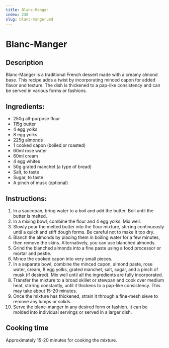 ```yaml
---
title: Blanc-Manger
index: 238
slug: blanc-manger.md
---
```


# Blanc-Manger

## Description
Blanc-Manger is a traditional French dessert made with a creamy almond base. This recipe adds a twist by incorporating minced capon for added flavor and texture. The dish is thickened to a pap-like consistency and can be served in various forms or fashions.

## Ingredients:
- 250g all-purpose flour
- 115g butter
- 4 egg yolks
- 8 egg yolks
- 225g almonds
- 1 cooked capon (boiled or roasted)
- 60ml rose water
- 60ml cream
- 4 egg whites
- 50g grated manchet (a type of bread)
- Salt, to taste
- Sugar, to taste
- A pinch of musk (optional)

## Instructions:
1. In a saucepan, bring water to a boil and add the butter. Boil until the butter is melted.
2. In a mixing bowl, combine the flour and 4 egg yolks. Mix well.
3. Slowly pour the melted butter into the flour mixture, stirring continuously until a quick and stiff dough forms. Be careful not to make it too dry.
4. Blanch the almonds by placing them in boiling water for a few minutes, then remove the skins. Alternatively, you can use blanched almonds.
5. Grind the blanched almonds into a fine paste using a food processor or mortar and pestle.
6. Mince the cooked capon into very small pieces.
7. In a separate bowl, combine the minced capon, almond paste, rose water, cream, 8 egg yolks, grated manchet, salt, sugar, and a pinch of musk (if desired). Mix well until all the ingredients are fully incorporated.
8. Transfer the mixture to a broad skillet or stewpan and cook over medium heat, stirring constantly, until it thickens to a pap-like consistency. This may take about 15-20 minutes.
9. Once the mixture has thickened, strain it through a fine-mesh sieve to remove any lumps or solids.
10. Serve the blanc-manger in any desired form or fashion. It can be molded into individual servings or served in a larger dish.

## Cooking time
Approximately 15-20 minutes for cooking the mixture.